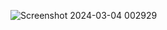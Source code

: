 ![Screenshot 2024-03-04 002929](https://github-production-user-asset-6210df.s3.amazonaws.com/86911300/309573833-7821da02-b019-4a81-97fb-01bb2fad1007.png?X-Amz-Algorithm=AWS4-HMAC-SHA256&X-Amz-Credential=AKIAVCODYLSA53PQK4ZA%2F20250318%2Fus-east-1%2Fs3%2Faws4_request&X-Amz-Date=20250318T171634Z&X-Amz-Expires=300&X-Amz-Signature=c05d28f86f51b0305285dfe23802287514c1cbc8250b8e34128019d19de9ab7f&X-Amz-SignedHeaders=host)
